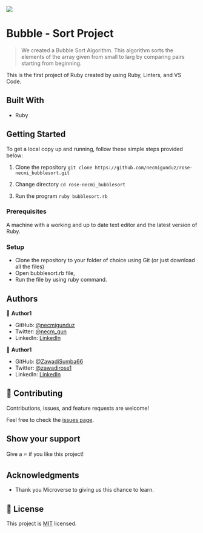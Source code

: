 ![](https://img.shields.io/badge/Microverse-blueviolet)

# Bubble - Sort Project

> We created a Bubble Sort Algorithm. This algorithm sorts the elements of the array given from small to larg by comparing pairs starting from beginning.  

This is the first project of Ruby created by using Ruby, Linters, and VS Code.
## Built With

- Ruby

## Getting Started
To get a local copy up and running, follow these simple steps provided below: 

1. Clone the repository
`git clone https://github.com/necmigunduz/rose-necmi_bubblesort.git`

2. Change directory
`cd rose-necmi_bubblesort`

3. Run the program
`ruby bubblesort.rb`

### Prerequisites

A machine with a working and up to date text editor and the latest version of Ruby.

### Setup

- Clone the repository to your folder of choice using Git (or just download all the files)
- Open bubblesort.rb file,
- Run the file by using ruby command.

## Authors

👤 **Author1**

- GitHub: [@necmigunduz](https://github.com/necmigunduz)
- Twitter: [@necm_gun](https://twitter.com/necm_gun)
- LinkedIn: [LinkedIn](https://www.linkedin.com/in/necmigunduz/)

👤 **Author1**

- GitHub: [@ZawadiSumba66](https://github.com/ZawadiSumba66)
- Twitter: [@zawadirose1](https://twitter.com/zawadirose1)
- LinkedIn: [LinkedIn](https://www.linkedin.com/in/rose-sumba-9b36401b5)

## 🤝 Contributing

Contributions, issues, and feature requests are welcome!

Feel free to check the [issues page](https://github.com/necmigunduz/rose-necmi_bubblesort/issues).

## Show your support

Give a ⭐️ if you like this project!

## Acknowledgments

- Thank you Microverse to giving us this chance to learn.

## 📝 License

This project is [MIT](/home/necmi/Ruby/rose-necmi_bubblesort/mit_license.md) licensed.
